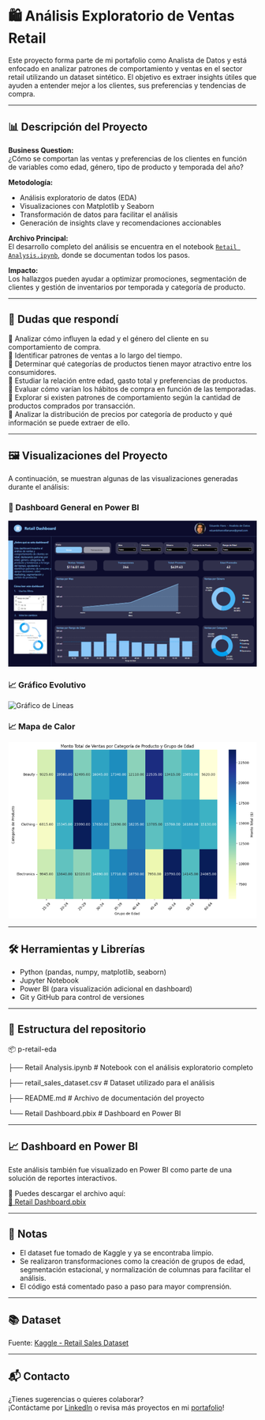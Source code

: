 # 🛍️ Análisis Exploratorio de Ventas Retail

Este proyecto forma parte de mi portafolio como Analista de Datos y está enfocado en analizar patrones de comportamiento y ventas en el sector retail utilizando un dataset sintético. El objetivo es extraer insights útiles que ayuden a entender mejor a los clientes, sus preferencias y tendencias de compra.

---

## 📊 Descripción del Proyecto

**Business Question:**  
¿Cómo se comportan las ventas y preferencias de los clientes en función de variables como edad, género, tipo de producto y temporada del año?

**Metodología:**  
- Análisis exploratorio de datos (EDA)
- Visualizaciones con Matplotlib y Seaborn
- Transformación de datos para facilitar el análisis
- Generación de insights clave y recomendaciones accionables

**Archivo Principal:**  
El desarrollo completo del análisis se encuentra en el notebook [`Retail Analysis.ipynb`](Retail%20Analysis.ipynb), donde se documentan todos los pasos.

**Impacto:**  
Los hallazgos pueden ayudar a optimizar promociones, segmentación de clientes y gestión de inventarios por temporada y categoría de producto.

---

## 🧠 Dudas que respondí

📌 Analizar cómo influyen la edad y el género del cliente en su comportamiento de compra.  
📌 Identificar patrones de ventas a lo largo del tiempo.  
📌 Determinar qué categorías de productos tienen mayor atractivo entre los consumidores.  
📌 Estudiar la relación entre edad, gasto total y preferencias de productos.  
📌 Evaluar cómo varían los hábitos de compra en función de las temporadas.  
📌 Explorar si existen patrones de comportamiento según la cantidad de productos comprados por transacción.  
📌 Analizar la distribución de precios por categoría de producto y qué información se puede extraer de ello.

---

## 🖼️ Visualizaciones del Proyecto

A continuación, se muestran algunas de las visualizaciones generadas durante el análisis:

### 📌 Dashboard General en Power BI
![Dashboard Retail](images/Dashboard.png)

### 📈 Gráfico Evolutivo
![Gráfico de Lineas](images/Gráfico_Lineas.png)

### 📈 Mapa de Calor
![Mapa de Calor](images/Mapa_Calor.png)

---

## 🛠️ Herramientas y Librerías

- Python (pandas, numpy, matplotlib, seaborn)
- Jupyter Notebook
- Power BI (para visualización adicional en dashboard)
- Git y GitHub para control de versiones

---

## 📁 Estructura del repositorio
📦 p-retail-eda

├── Retail Analysis.ipynb          # Notebook con el análisis exploratorio completo

├── retail_sales_dataset.csv       # Dataset utilizado para el análisis

├── README.md                      # Archivo de documentación del proyecto

└── Retail Dashboard.pbix          # Dashboard en Power BI


---

## 📈 Dashboard en Power BI

Este análisis también fue visualizado en Power BI como parte de una solución de reportes interactivos.

🔹 Puedes descargar el archivo aquí:  
[📁 Retail Dashboard.pbix](./Retail%20Dashboard.pbix)


---

## 📌 Notas

- El dataset fue tomado de Kaggle y ya se encontraba limpio.
- Se realizaron transformaciones como la creación de grupos de edad, segmentación estacional, y normalización de columnas para facilitar el análisis.
- El código está comentado paso a paso para mayor comprensión.

---

## 📚 Dataset

Fuente: [Kaggle - Retail Sales Dataset](https://www.kaggle.com/datasets/mohammadtalib786/retail-sales-dataset/data)

---

## 📬 Contacto

¿Tienes sugerencias o quieres colaborar?  
¡Contáctame por [LinkedIn](https://www.linkedin.com/in/eduardo-alfonso-haro-villanueva-baa50a261/) o revisa más proyectos en mi [portafolio](https://portfolio-eharo.cardd.co/)!


